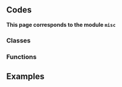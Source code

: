 ## Codes

**This page corresponds to the module `misc`** 

### Classes



### Functions



## Examples

